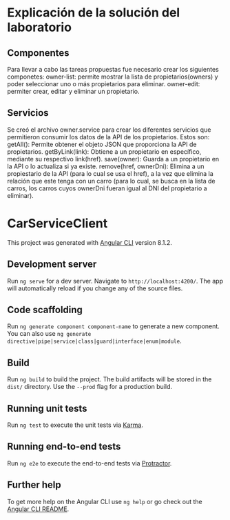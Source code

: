 # Explicación de la solución del laboratorio

## Componentes
Para llevar a cabo las tareas propuestas fue necesario crear los siguientes componetes:
owner-list: permite mostrar la lista de propietarios(owners) y poder seleccionar uno o más propietarios para eliminar. 
owner-edit: permiter crear, editar y eliminar un propietario.

## Servicios
Se creó el archivo owner.service para crear los diferentes servicios que permitieron consumir los datos de la API de los propietarios. Estos son:
getAll(): Permite obtener el objeto JSON que proporciona la API de propietarios.
getByLink(link): Obtiene a un propietario en específico, mediante su respectivo link(href).
save(owner): Guarda a un propietario en la API o lo actualiza si ya existe.
remove(href, ownerDni): Elimina a un propiestario de la API (para lo cual se usa el href), a la vez que elimina la relación que este tenga con un carro (para lo cual, se busca en la lista de carros, los carros cuyos ownerDni fueran igual al DNI del propietario a eliminar).

# CarServiceClient

This project was generated with [Angular CLI](https://github.com/angular/angular-cli) version 8.1.2.

## Development server

Run `ng serve` for a dev server. Navigate to `http://localhost:4200/`. The app will automatically reload if you change any of the source files.

## Code scaffolding

Run `ng generate component component-name` to generate a new component. You can also use `ng generate directive|pipe|service|class|guard|interface|enum|module`.

## Build

Run `ng build` to build the project. The build artifacts will be stored in the `dist/` directory. Use the `--prod` flag for a production build.

## Running unit tests

Run `ng test` to execute the unit tests via [Karma](https://karma-runner.github.io).

## Running end-to-end tests

Run `ng e2e` to execute the end-to-end tests via [Protractor](http://www.protractortest.org/).

## Further help

To get more help on the Angular CLI use `ng help` or go check out the [Angular CLI README](https://github.com/angular/angular-cli/blob/master/README.md).
